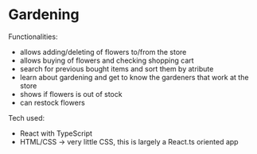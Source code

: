 # Gardening

Functionalities:

- allows adding/deleting of flowers to/from the store
- allows buying of flowers and checking shopping cart
- search for previous bought items and sort them by atribute
- learn about gardening and get to know the gardeners that work at the store
- shows if flowers is out of stock
- can restock flowers

Tech used:
- React with TypeScript
- HTML/CSS -> very little CSS, this is largely a React.ts oriented app
